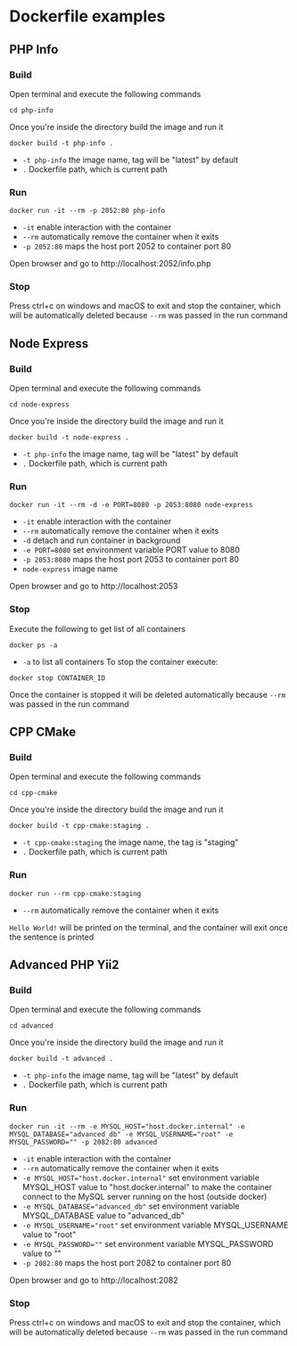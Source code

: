 # Dockerfile examples

## PHP Info

### Build
Open terminal and execute the following commands
```
cd php-info
```
Once you're inside the directory build the image and run it
```
docker build -t php-info .
```
- `-t php-info` the image name, tag will be "latest" by default
- `.` Dockerfile path, which is current path

### Run
```
docker run -it --rm -p 2052:80 php-info
```
- `-it` enable interaction with the container
- `--rm` automatically remove the container when it exits
- `-p 2052:80` maps the host port 2052 to container port 80

Open browser and go to http://localhost:2052/info.php

### Stop
Press ctrl+c on windows and macOS to exit and stop the container, which will be automatically deleted because `--rm` was passed in the run command

## Node Express

### Build
Open terminal and execute the following commands
```
cd node-express
```
Once you're inside the directory build the image and run it
```
docker build -t node-express .
```
- `-t php-info` the image name, tag will be "latest" by default
- `.` Dockerfile path, which is current path

### Run
```
docker run -it --rm -d -e PORT=8080 -p 2053:8080 node-express
```
- `-it` enable interaction with the container
- `--rm` automatically remove the container when it exits
- `-d` detach and run container in background
- `-e PORT=8080` set environment variable PORT value to 8080 
- `-p 2053:8080` maps the host port 2053 to container port 80
- `node-express` image name

Open browser and go to http://localhost:2053

### Stop
Execute the following to get list of all containers
```
docker ps -a
```
- `-a` to list all containers
To stop the container execute:
```
docker stop CONTAINER_ID
```
Once the container is stopped it will be deleted automatically because `--rm` was passed in the run command

## CPP CMake

### Build
Open terminal and execute the following commands
```
cd cpp-cmake
```
Once you're inside the directory build the image and run it
```
docker build -t cpp-cmake:staging .
```
- `-t cpp-cmake:staging` the image name, the tag is "staging"
- `.` Dockerfile path, which is current path

### Run
```
docker run --rm cpp-cmake:staging
```
- `--rm` automatically remove the container when it exits

`Hello World!` will be printed on the terminal, and the container will exit once the sentence is printed

## Advanced PHP Yii2

### Build
Open terminal and execute the following commands
```
cd advanced
```
Once you're inside the directory build the image and run it
```
docker build -t advanced .
```
- `-t php-info` the image name, tag will be "latest" by default
- `.` Dockerfile path, which is current path

### Run
```
docker run -it --rm -e MYSQL_HOST="host.docker.internal" -e MYSQL_DATABASE="advanced_db" -e MYSQL_USERNAME="root" -e MYSQL_PASSWORD="" -p 2082:80 advanced
```
- `-it` enable interaction with the container
- `--rm` automatically remove the container when it exits
- `-e MYSQL_HOST="host.docker.internal"` set environment variable MYSQL_HOST value to "host.docker.internal" to make the container connect to the MySQL server running on the host (outside docker)
- `-e MYSQL_DATABASE="advanced_db"` set environment variable MYSQL_DATABASE value to "advanced_db" 
- `-e MYSQL_USERNAME="root"` set environment variable MYSQL_USERNAME value to "root" 
- `-e MYSQL_PASSWORD=""` set environment variable MYSQL_PASSWORD value to "" 
- `-p 2082:80` maps the host port 2082 to container port 80

Open browser and go to http://localhost:2082

### Stop
Press ctrl+c on windows and macOS to exit and stop the container, which will be automatically deleted because `--rm` was passed in the run command
